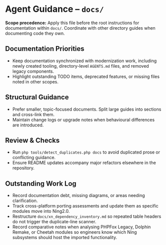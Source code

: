 # Agent Guidance – `docs/`

**Scope precedence:** Apply this file before the root instructions for documentation within `docs/`.
Coordinate with other directory guides when documenting code they own.

## Documentation Priorities
- Keep documentation synchronized with modernization work, including newly created tooling,
  directory-level `AGENTS.md` files, and removed legacy components.
- Highlight outstanding TODO items, deprecated features, or missing files noted in other scopes.

## Structural Guidance
- Prefer smaller, topic-focused documents. Split large guides into sections and cross-link them.
- Maintain change logs or upgrade notes when behavioural differences are introduced.

## Review & Checks
- Run `php tools/detect_duplicates.php docs` to avoid duplicated prose or conflicting guidance.
- Ensure README updates accompany major refactors elsewhere in the repository.

## Outstanding Work Log
- Record documentation debt, missing diagrams, or areas needing clarification.
- Track cross-platform porting assessments and update them as specific modules move into Ning2.0.
- Restructure `docs/xn_dependency_inventory.md` so repeated table headers do not trigger the duplicate-line scanner.
- Record comparative notes when analysing PHPFox Legacy, Dolphin Remake, or Cheetah modules so
  engineers know which Ning subsystems should host the imported functionality.
